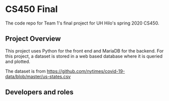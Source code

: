# CS450 Final

The code repo for Team 1's final project for UH Hilo's spring 2020 CS450.

## Project Overview

This project uses Python for the front end and MariaDB for the backend.
For this project, a dataset is stored in a web based database where it 
is queried and plotted.

The dataset is from <https://github.com/nytimes/covid-19-data/blob/master/us-states.csv>

## Developers and roles

